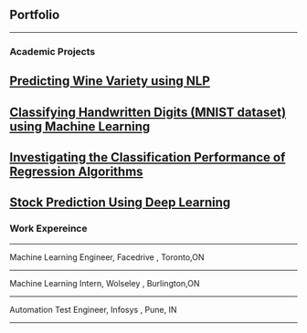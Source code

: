 ## Portfolio

---

### Academic Projects

[Predicting Wine Variety using NLP](https://github.com/MeghaKat/WineVarietyPredictionNLP.git)
---
[Classifying Handwritten Digits (MNIST dataset) using Machine Learning](https://github.com/MeghaKat/NeuralNets.git)
---
[Investigating the Classification Performance of Regression Algorithms](https://github.com/MeghaKat/Regressions.git)
---
[Stock Prediction Using Deep Learning](https://github.com/MeghaKat/DeepLearning.git)
---

### Work Expereince

---
Machine Learning Engineer, Facedrive , Toronto,ON

---
Machine Learning Intern, Wolseley , Burlington,ON

---
Automation Test Engineer, Infosys , Pune, IN


---





<!-- Remove above link if you don't want to attibute -->
